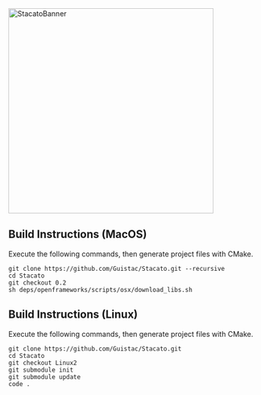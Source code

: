 <img width="407" alt="StacatoBanner" src="https://user-images.githubusercontent.com/42607186/159329357-e85d3a01-0044-4a98-aef5-efd307d0d704.png">

## Build Instructions (MacOS)

Execute the following commands, then generate project files with CMake.

```
git clone https://github.com/Guistac/Stacato.git --recursive
cd Stacato
git checkout 0.2
sh deps/openframeworks/scripts/osx/download_libs.sh
```


## Build Instructions (Linux)

Execute the following commands, then generate project files with CMake.

```
git clone https://github.com/Guistac/Stacato.git
cd Stacato
git checkout Linux2
git submodule init
git submodule update
code .
```
